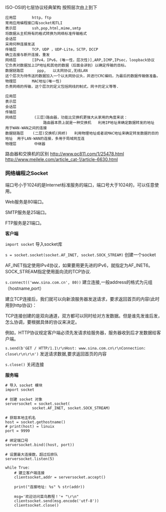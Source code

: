 ISO-OSI的七层协议经典架构   按照层次由上到下
```
应用层       http，ftp                                                               常用应用编程接口有socket和TLI
表示层       ssh,pop,html,mime,smtp                                                 将数据从主机特有的格式转换为网络标准传输格式
会话层                                                                           采用何种连接发送
传输层       TCP，UDP ，UDP-Lite，SCTP，DCCP                                     确立连接与断开连接，重发
网络层       [IPv4，IPv6，(唯一性，层次性)],ARP,ICMP,IPsec，loopback协议               它负责对数据加上IP地址和其他的数据（后面会讲到）以确定传输的目标。
数据链路层      ppp,   以太网协议,无线LAN                                        这个层次为待传送的数据加入一个以太网协议头，并进行CRC编码，为最后的数据传输做准备。
物理层       MAC地址(唯一性)                                                        负责网络的传输，这个层次的定义包括网线的制式，网卡的定义等等.
```
```
应用层       
表示层                           
会话层                            
传输层                    
网络层        (三层)路由器，功能比交换机更强大从家用的角度来说：
                 路由器本质上就是一种交换机   利用IP地址来确定数据转发的地址   用于WAN-WAN之间的连接
数据链路层    (二层)交换机(网桥)   利用物理地址或者说MAC地址来确定转发数据的目的地址  用于LAN-WAN的连接，多用于局域网互连
物理层        中继器
```
路由器和交换机的区别
http://www.pc811.com/1/25478.html
http://www.meilele.com/article_cat-1/article-6630.html



### 网络编程之Socket

端口号小于1024的是Internet标准服务的端口，端口号大于1024的，可以任意使用。

Web服务是80端口。

SMTP服务是25端口。

FTP服务是21端口。

**客户端**

`import socket`    导入socket库

`s = socket.socket(socket.AF_INET, socket.SOCK_STREAM)`    创建一个socket

AF_INET指定使用IPv4协议，如果要用更先进的IPv6，就指定为AF_INET6。SOCK_STREAM指定使用面向流的TCP协议.

`s.connect(('www.sina.com.cn', 80))`     建立连接,一般address的格式为元组（hostname,port）

建立TCP连接后，我们就可以向新浪服务器发送请求，要求返回首页的内容(此时用到http协议)：

TCP连接创建的是双向通道，双方都可以同时给对方发数据。但是谁先发谁后发，怎么协调，要根据具体的协议来决定。

例如，HTTP协议规定客户端必须先发请求给服务器，服务器收到后才发数据给客户端。

`s.send(b'GET / HTTP/1.1\r\nHost: www.sina.com.cn\r\nConnection: close\r\n\r\n')`  发送请求数据,要求返回首页的内容

`s.close()`  关闭连接

**服务端**

```
# 导入 socket 模块
import socket

# 创建 socket 对象
serversocket = socket.socket(
            socket.AF_INET, socket.SOCK_STREAM) 

# 获取本地主机名
host = socket.gethostname()
# print(host) = linuix
port = 9999

# 绑定端口号
serversocket.bind((host, port))

# 设置最大连接数，超过后排队
serversocket.listen(5)

while True:
    # 建立客户端连接
    clientsocket,addr = serversocket.accept()      

    print("连接地址: %s" % str(addr))
    
    msg='欢迎访问菜鸟教程！'+ "\r\n"
    clientsocket.send(msg.encode('utf-8'))
    clientsocket.close()
```
